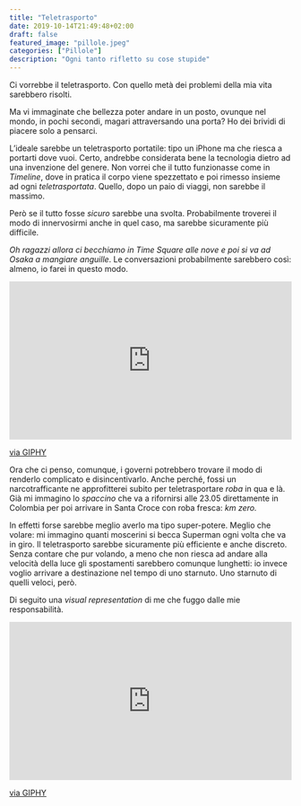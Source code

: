 ```yaml
---
title: "Teletrasporto"
date: 2019-10-14T21:49:48+02:00
draft: false
featured_image: "pillole.jpeg"
categories: ["Pillole"]
description: "Ogni tanto rifletto su cose stupide"
---
```


Ci vorrebbe il teletrasporto. Con quello metà dei problemi della mia vita sarebbero risolti. 

Ma vi immaginate che bellezza poter andare in un posto, ovunque nel mondo, in pochi secondi, magari attraversando una porta? Ho dei brividi di piacere solo a pensarci. 


L’ideale sarebbe un teletrasporto portatile: tipo un iPhone ma che riesca a portarti dove vuoi. Certo, andrebbe considerata bene la tecnologia dietro ad una invenzione del genere. Non vorrei che il tutto funzionasse come in *Timeline*, dove in pratica il corpo viene spezzettato e poi rimesso insieme ad ogni *teletrasportata*. Quello, dopo un paio di viaggi, non sarebbe il massimo. 

Però se il tutto fosse *sicuro* sarebbe una svolta. Probabilmente troverei il modo di innervosirmi anche in quel caso, ma sarebbe sicuramente più difficile. 

*Oh ragazzi allora ci becchiamo in Time Square alle nove e poi si va ad Osaka a mangiare anguille*. Le conversazioni probabilmente sarebbero così: almeno, io farei in questo modo. 
<div style="width:100%;height:0;padding-bottom:56%;position:relative;"><iframe src="https://giphy.com/embed/xUKxvBC83dlingRIhs" width="100%" height="100%" style="position:absolute" frameBorder="0" class="giphy-embed" allowFullScreen></iframe></div><p><a href="https://giphy.com/gifs/studiocapon-3d-vr-xUKxvBC83dlingRIhs">via GIPHY</a></p>

Ora che ci penso, comunque, i governi potrebbero trovare il modo di renderlo complicato e disincentivarlo. Anche perché, fossi un narcotrafficante ne approfitterei subito per teletrasportare *roba* in qua e là. Già mi immagino lo *spaccino* che va a rifornirsi alle 23.05 direttamente in Colombia per poi arrivare in Santa Croce con roba fresca: *km zero.*

In effetti forse sarebbe meglio averlo ma tipo super-potere. Meglio che volare: mi immagino quanti moscerini si becca Superman ogni volta che va in giro. Il teletrasporto sarebbe sicuramente più efficiente e anche discreto. Senza contare che pur volando, a meno che non riesca ad andare alla velocità della luce gli spostamenti sarebbero comunque lunghetti: io invece voglio arrivare a destinazione nel tempo di uno starnuto. 
Uno starnuto di quelli veloci, però. 

Di seguito una *visual representation* di me che fuggo dalle mie responsabilità.

<div style="width:100%;height:0;padding-bottom:56%;position:relative;"><iframe src="https://giphy.com/embed/l2SpWj9gta1lvzllu" width="100%" height="100%" style="position:absolute" frameBorder="0" class="giphy-embed" allowFullScreen></iframe></div><p><a href="https://giphy.com/gifs/southparkgifs-l2SpWj9gta1lvzllu">via GIPHY</a></p>


